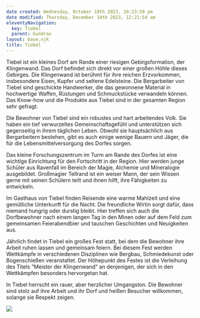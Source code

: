 ```yaml
---
date created: Wednesday, October 18th 2023, 10:23:59 pm
date modified: Thursday, December 14th 2023, 12:21:54 am
eleventyNavigation:
  key: Tiebel
  parent: Gundras
layout: base.njk
title: Tiebel
---
```


Tiebel ist ein kleines Dorf am Rande einer riesigen Gebirgsformation, der Klingenwand. Das Dorf befindet sich direkt vor einer großen Höhle dieses Gebirges. Die Klingenwand ist berühmt für ihre reichen Erzvorkommen, insbesondere Eisen, Kupfer und seltene Edelsteine. Die Bergarbeiter von Tiebel sind geschickte Handwerker, die das gewonnene Material in hochwertige Waffen, Rüstungen und Schmuckstücke verwandeln können. Das Know-how und die Produkte aus Tiebel sind in der gesamten Region sehr gefragt.

Die Bewohner von Tiebel sind ein robustes und hart arbeitendes Volk. Sie haben ein tief verwurzeltes Gemeinschaftsgefühl und unterstützen sich gegenseitig in ihrem täglichen Leben. Obwohl sie hauptsächlich aus Bergarbeitern bestehen, gibt es auch einige wenige Bauern und Jäger, die für die Lebensmittelversorgung des Dorfes sorgen.

Das kleine Forschungszentrum im Turm am Rande des Dorfes ist eine wichtige Einrichtung für den Fortschritt in der Region. Hier werden junge Schüler aus Ravenfall im Bereich der Magie, Alchemie und Mineralogie ausgebildet. Großmagier Tellrand ist ein weiser Mann, der sein Wissen gerne mit seinen Schülern teilt und ihnen hilft, ihre Fähigkeiten zu entwickeln.

Im Gasthaus von Tiebel finden Reisende eine warme Mahlzeit und eine gemütliche Unterkunft für die Nacht. Die freundliche Wirtin sorgt dafür, dass niemand hungrig oder durstig bleibt. Hier treffen sich auch die Dorfbewohner nach einem langen Tag in den Minen oder auf dem Feld zum gemeinsamen Feierabendbier und tauschen Geschichten und Neuigkeiten aus.

Jährlich findet in Tiebel ein großes Fest statt, bei dem die Bewohner ihre Arbeit ruhen lassen und gemeinsam feiern. Bei diesem Fest werden Wettkämpfe in verschiedenen Disziplinen wie Bergbau, Schmiedekunst oder Bogenschießen veranstaltet. Der Höhepunkt des Festes ist die Verleihung des Titels "Meister der Klingenwand" an denjenigen, der sich in den Wettkämpfen besonders hervorgetan hat.

In Tiebel herrscht ein rauer, aber herzlicher Umgangston. Die Bewohner sind stolz auf ihre Arbeit und ihr Dorf und heißen Besucher willkommen, solange sie Respekt zeigen.

![](/static/Tiebel.png)